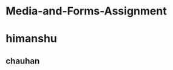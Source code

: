 # Media-and-Forms-Assignment

<!DOCTYPE>
<html>
<head>  
         <title> assignment </title>
</head>

<body>
<h1> himanshu </h1>
<h2> chauhan </h2>


</body>
</html>
